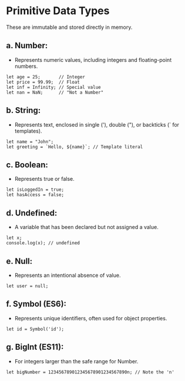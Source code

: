 # Primitive Data Types
These are immutable and stored directly in memory.

## a. Number:
 - Represents numeric values, including integers and floating-point numbers.
```
let age = 25;       // Integer
let price = 99.99;  // Float
let inf = Infinity; // Special value
let nan = NaN;      // "Not a Number"
```
## b. String:
 - Represents text, enclosed in single ('), double ("), or backticks (` for templates).
```
let name = "John";
let greeting = `Hello, ${name}`; // Template literal
```
## c. Boolean:
 - Represents true or false.
```
let isLoggedIn = true;
let hasAccess = false;
```
## d. Undefined:
 - A variable that has been declared but not assigned a value.
```
let x;
console.log(x); // undefined
```
## e. Null:
 - Represents an intentional absence of value.
```
let user = null;
```
## f. Symbol (ES6):
 - Represents unique identifiers, often used for object properties.
```
let id = Symbol('id');
```
## g. BigInt (ES11):
 - For integers larger than the safe range for Number.
```
let bigNumber = 123456789012345678901234567890n; // Note the 'n'
```
